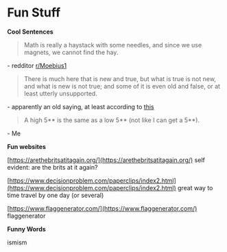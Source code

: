 # Fun Stuff

**Cool Sentences**

> Math is really a haystack with some needles, and since we use magnets, we cannot find the hay. 

\- redditor [r/Moebius1](https://www.reddit.com/user/Moebius2/)

> There is much here that is new and true, but what is true is not new, and what is new is not true; and some of it is even old and false, or at least utterly unsupported. 

\- apparently an old saying, at least according to [this](http://bactra.org/reviews/wolfram/)

> A high 5\*\* is the same as a low 5\*\* (not like I can get a 5\*\*).

\- Me

**Fun websites**

[https://arethebritsatitagain.org/](https://arethebritsatitagain.org/)
self evident: are the brits at it again?

[https://www.decisionproblem.com/paperclips/index2.html](https://www.decisionproblem.com/paperclips/index2.html)
great way to time travel by one day (or several)

[https://www.flaggenerator.com/](https://www.flaggenerator.com/)
flaggenerator

**Funny Words**

ismism